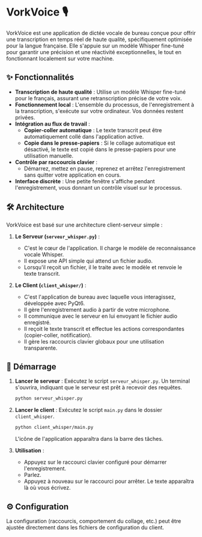 # VorkVoice 🎙️

VorkVoice est une application de dictée vocale de bureau conçue pour offrir une transcription en temps réel de haute qualité, spécifiquement optimisée pour la langue française. Elle s'appuie sur un modèle Whisper fine-tuné pour garantir une précision et une réactivité exceptionnelles, le tout en fonctionnant localement sur votre machine.

## ✨ Fonctionnalités

- **Transcription de haute qualité** : Utilise un modèle Whisper fine-tuné pour le français, assurant une retranscription précise de votre voix.
- **Fonctionnement local** : L'ensemble du processus, de l'enregistrement à la transcription, s'exécute sur votre ordinateur. Vos données restent privées.
- **Intégration au flux de travail** :
    - **Copier-coller automatique** : Le texte transcrit peut être automatiquement collé dans l'application active.
    - **Copie dans le presse-papiers** : Si le collage automatique est désactivé, le texte est copié dans le presse-papiers pour une utilisation manuelle.
- **Contrôle par raccourcis clavier** :
    - Démarrez, mettez en pause, reprenez et arrêtez l'enregistrement sans quitter votre application en cours.
- **Interface discrète** : Une petite fenêtre s'affiche pendant l'enregistrement, vous donnant un contrôle visuel sur le processus.

## 🛠️ Architecture

VorkVoice est basé sur une architecture client-serveur simple :

1.  **Le Serveur (`serveur_whisper.py`)** :
    - C'est le cœur de l'application. Il charge le modèle de reconnaissance vocale Whisper.
    - Il expose une API simple qui attend un fichier audio.
    - Lorsqu'il reçoit un fichier, il le traite avec le modèle et renvoie le texte transcrit.

2.  **Le Client (`client_whisper/`)** :
    - C'est l'application de bureau avec laquelle vous interagissez, développée avec PyQt6.
    - Il gère l'enregistrement audio à partir de votre microphone.
    - Il communique avec le serveur en lui envoyant le fichier audio enregistré.
    - Il reçoit le texte transcrit et effectue les actions correspondantes (copier-coller, notification).
    - Il gère les raccourcis clavier globaux pour une utilisation transparente.

## 🚀 Démarrage

1.  **Lancer le serveur** :
    Exécutez le script `serveur_whisper.py`. Un terminal s'ouvrira, indiquant que le serveur est prêt à recevoir des requêtes.

    ```bash
    python serveur_whisper.py
    ```

2.  **Lancer le client** :
    Exécutez le script `main.py` dans le dossier `client_whisper`.

    ```bash
    python client_whisper/main.py
    ```
    L'icône de l'application apparaîtra dans la barre des tâches.

3.  **Utilisation** :
    - Appuyez sur le raccourci clavier configuré pour démarrer l'enregistrement.
    - Parlez.
    - Appuyez à nouveau sur le raccourci pour arrêter. Le texte apparaîtra là où vous écrivez.

## ⚙️ Configuration

La configuration (raccourcis, comportement du collage, etc.) peut être ajustée directement dans les fichiers de configuration du client.
